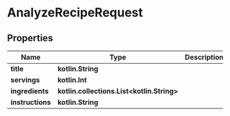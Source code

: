 
# AnalyzeRecipeRequest

## Properties
Name | Type | Description | Notes
------------ | ------------- | ------------- | -------------
**title** | **kotlin.String** |  |  [optional]
**servings** | **kotlin.Int** |  |  [optional]
**ingredients** | **kotlin.collections.List&lt;kotlin.String&gt;** |  |  [optional]
**instructions** | **kotlin.String** |  |  [optional]



